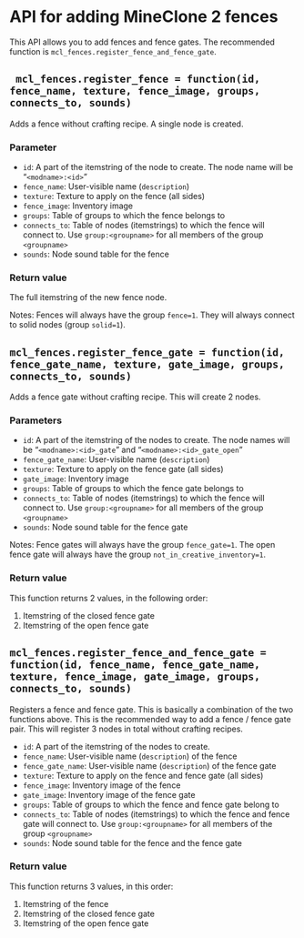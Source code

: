 # API for adding MineClone 2 fences
This API allows you to add fences and fence gates.
The recommended function is `mcl_fences.register_fence_and_fence_gate`.

## ` mcl_fences.register_fence = function(id, fence_name, texture, fence_image, groups, connects_to, sounds)`
Adds a fence without crafting recipe. A single node is created.

### Parameter
* `id`: A part of the itemstring of the node to create. The node name will be “`<modname>:<id>`”
* `fence_name`: User-visible name (`description`)
* `texture`: Texture to apply on the fence (all sides)
* `fence_image`: Inventory image
* `groups`: Table of groups to which the fence belongs to
* `connects_to`: Table of nodes (itemstrings) to which the fence will connect to. Use `group:<groupname>` for all members of the group `<groupname>`
* `sounds`: Node sound table for the fence

### Return value
The full itemstring of the new fence node.

Notes: Fences will always have the group `fence=1`. They will always connect to solid nodes (group `solid=1`).

## `mcl_fences.register_fence_gate = function(id, fence_gate_name, texture, gate_image, groups, connects_to, sounds)`
Adds a fence gate without crafting recipe. This will create 2 nodes.

### Parameters
* `id`: A part of the itemstring of the nodes to create. The node names will be “`<modname>:<id>_gate`” and “`<modname>:<id>_gate_open`”
* `fence_gate_name`: User-visible name (`description`)
* `texture`: Texture to apply on the fence gate (all sides)
* `gate_image`: Inventory image
* `groups`: Table of groups to which the fence gate belongs to
* `connects_to`: Table of nodes (itemstrings) to which the fence will connect to. Use `group:<groupname>` for all members of the group `<groupname>`
* `sounds`: Node sound table for the fence gate

Notes: Fence gates will always have the group `fence_gate=1`. The open fence gate will always have the group `not_in_creative_inventory=1`.

### Return value
This function returns 2 values, in the following order:

1. Itemstring of the closed fence gate
2. Itemstring of the open fence gate

## `mcl_fences.register_fence_and_fence_gate = function(id, fence_name, fence_gate_name, texture, fence_image, gate_image, groups, connects_to, sounds)`
Registers a fence and fence gate. This is basically a combination of the two functions above. This is the recommended way to add a fence / fence gate pair.
This will register 3 nodes in total without crafting recipes.

* `id`: A part of the itemstring of the nodes to create.
* `fence_name`: User-visible name (`description`) of the fence
* `fence_gate_name`: User-visible name (`description`) of the fence gate
* `texture`: Texture to apply on the fence and fence gate (all sides)
* `fence_image`: Inventory image of the fence
* `gate_image`: Inventory image of the fence gate
* `groups`: Table of groups to which the fence and fence gate belong to
* `connects_to`: Table of nodes (itemstrings) to which the fence and fence gate will connect to. Use `group:<groupname>` for all members of the group `<groupname>`
* `sounds`: Node sound table for the fence and the fence gate

### Return value
This function returns 3 values, in this order:

1. Itemstring of the fence
2. Itemstring of the closed fence gate
3. Itemstring of the open fence gate

